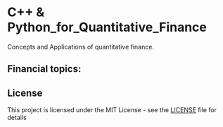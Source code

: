 # C++ & Python_for_Quantitative_Finance

Concepts and Applications of quantitative finance.

## Financial topics:

## License
This project is licensed under the MIT License - see the [LICENSE](LICENSE) file for details
